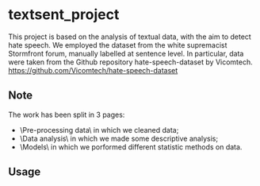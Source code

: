 # textsent_project

This project is based on the analysis of textual data, with the aim to detect hate speech.
We employed the dataset from the white supremacist Stormfront forum, manually labelled at sentence level. In particular, data were taken from the Github repository hate-speech-dataset by Vicomtech. https://github.com/Vicomtech/hate-speech-dataset

## Note

The work has been split in 3 pages:
- \Pre-processing data\ in which we cleaned data;
- \Data analysis\ in which we made some descriptive analysis;
- \Models\ in which we porformed different statistic methods on data. 

## Usage

```python

```
